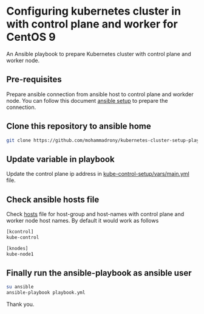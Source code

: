 # Configuring kubernetes cluster in with control plane and worker for CentOS 9

An Ansible playbook to prepare Kubernetes cluster with control plane and worker node.

## Pre-requisites

Prepare ansible connection from ansible host to control plane and workder node. You can follow this document [ansible setup](./pre-requisites/Ansible-setup-in-CentOS-9.md) to prepare the connection.

## Clone this repository to ansible home

```bash
git clone https://github.com/mohammadrony/kubernetes-cluster-setup-playbook.git
```

## Update variable in playbook

Update the control plane ip address in [kube-control-setup/vars/main.yml](./kube-control-setup/vars/main.yml) file.

## Check ansible hosts file

Check [hosts](./hosts) file for host-group and host-names with control plane and worker node host names. By default it would work as follows

```bash
[kcontrol]
kube-control

[knodes]
kube-node1
```

## Finally run the ansible-playbook as ansible user

```bash
su ansible
ansible-playbook playbook.yml
```

Thank you.
